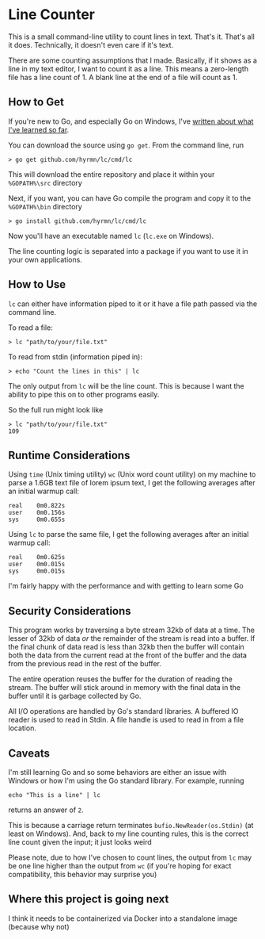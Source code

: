 # Line Counter

This is a small command-line utility to count lines in text. That's it. That's all it does. Technically, it doesn't even care if it's text. 

There are some counting assumptions that I made. Basically, if it shows as a line in my text editor, I want to count it as a line. This means a zero-length file has a line count of 1. A blank line at the end of a file will count as 1. 

## How to Get

If you're new to Go, and especially Go on Windows, I've [written about what I've learned so far](https://hyr.mn/go-structure-windows/). 

You can download the source using `go get`. From the command line, run

```
> go get github.com/hyrmn/lc/cmd/lc
```

This will download the entire repository and place it within your `%GOPATH%\src` directory

Next, if you want, you can have Go compile the program and copy it to the `%GOPATH%\bin` directory

```
> go install github.com/hyrmn/lc/cmd/lc
```

Now you'll have an executable named `lc` (`lc.exe` on Windows).

The line counting logic is separated into a package if you want to use it in your own applications.

## How to Use

`lc` can either have information piped to it or it have a file path passed via the command line.

To read a file:

```
> lc "path/to/your/file.txt"
```

To read from stdin (information piped in):

```
> echo "Count the lines in this" | lc
```

The only output from `lc` will be the line count. This is because I want the ability to pipe this on to other programs easily.

So the full run might look like 

```
> lc "path/to/your/file.txt"
109
```

## Runtime Considerations

Using `time` (Unix timing utility) `wc` (Unix word count utility) on my machine to parse a 1.6GB text file of lorem ipsum text, I get the following averages after an initial warmup call:

```
real    0m0.822s
user    0m0.156s
sys     0m0.655s
```

Using `lc` to parse the same file, I get the following averages after an initial warmup call:

```
real    0m0.625s
user    0m0.015s
sys     0m0.015s
```

I'm fairly happy with the performance and with getting to learn some Go

## Security Considerations

This program works by traversing a byte stream 32kb of data at a time. The lesser of 32kb of data _or_ the remainder of the stream is read into a buffer. If the final chunk of data read is less than 32kb then the buffer will contain both the data from the current read at the front of the buffer and the data from the previous read in the rest of the buffer.

The entire operation reuses the buffer for the duration of reading the stream. The buffer will stick around in memory with the final data in the buffer until it is garbage collected by Go.

All I/O operations are handled by Go's standard libraries. A buffered IO reader is used to read in Stdin. A file handle is used to read in from a file location.

## Caveats

I'm still learning Go and so some behaviors are either an issue with Windows or how I'm using the Go standard library. For example, running

```
echo "This is a line" | lc
```
returns an answer of `2`. 

This is because a carriage return terminates `bufio.NewReader(os.Stdin)` (at least on Windows). And, back to my line counting rules, this is the correct line count given the input; it just looks weird

Please note, due to how I've chosen to count lines, the output from `lc` may be one line higher than the output from `wc` (if you're hoping for exact compatibility, this behavior may surprise you)

## Where this project is going next

I think it needs to be containerized via Docker into a standalone image (because why not)
